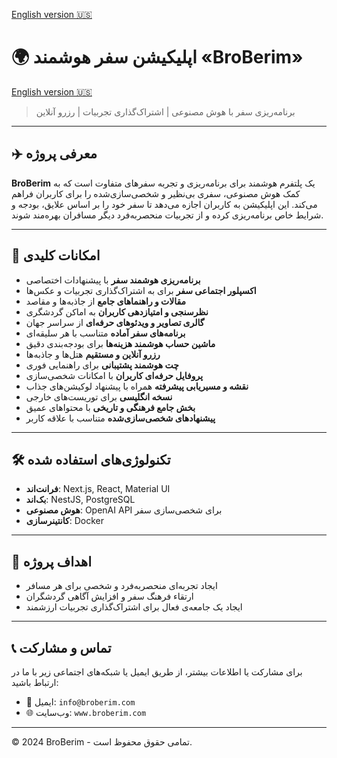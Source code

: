 [English version 🇺🇸](./README.en.md)

# 🌍 اپلیکیشن سفر هوشمند «BroBerim»

[English version 🇺🇸](./README.en.md)

> برنامه‌ریزی سفر با هوش مصنوعی | اشتراک‌گذاری تجربیات | رزرو آنلاین

---

## ✈️ معرفی پروژه

**BroBerim** یک پلتفرم هوشمند برای برنامه‌ریزی و تجربه سفرهای متفاوت است که به کمک هوش مصنوعی، سفری بی‌نظیر و شخصی‌سازی‌شده را برای کاربران فراهم می‌کند. این اپلیکیشن به کاربران اجازه می‌دهد تا سفر خود را بر اساس علایق، بودجه و شرایط خاص برنامه‌ریزی کرده و از تجربیات منحصربه‌فرد دیگر مسافران بهره‌مند شوند.

---

## 🚀 امکانات کلیدی

- **برنامه‌ریزی هوشمند سفر** با پیشنهادات اختصاصی
- **اکسپلور اجتماعی سفر** برای به اشتراک‌گذاری تجربیات و عکس‌ها
- **مقالات و راهنماهای جامع** از جاذبه‌ها و مقاصد
- **نظرسنجی و امتیازدهی کاربران** به اماکن گردشگری
- **گالری تصاویر و ویدئوهای حرفه‌ای** از سراسر جهان
- **برنامه‌های سفر آماده** متناسب با هر سلیقه‌ای
- **ماشین حساب هوشمند هزینه‌ها** برای بودجه‌بندی دقیق
- **رزرو آنلاین و مستقیم** هتل‌ها و جاذبه‌ها
- **چت هوشمند پشتیبانی** برای راهنمایی فوری
- **پروفایل حرفه‌ای کاربران** با امکانات شخصی‌سازی
- **نقشه و مسیریابی پیشرفته** همراه با پیشنهاد لوکیشن‌های جذاب
- **نسخه انگلیسی** برای توریست‌های خارجی
- **بخش جامع فرهنگی و تاریخی** با محتواهای عمیق
- **پیشنهادهای شخصی‌سازی‌شده** متناسب با علاقه کاربر

---

## 🛠 تکنولوژی‌های استفاده شده

- **فرانت‌اند**: Next.js, React, Material UI
- **بک‌اند**: NestJS, PostgreSQL
- **هوش مصنوعی**: OpenAI API برای شخصی‌سازی سفر
- **کانتینرسازی**: Docker

---

## 🎯 اهداف پروژه

- ایجاد تجربه‌ای منحصربه‌فرد و شخصی برای هر مسافر
- ارتقاء فرهنگ سفر و افزایش آگاهی گردشگران
- ایجاد یک جامعه‌ی فعال برای اشتراک‌گذاری تجربیات ارزشمند

---

## 📞 تماس و مشارکت

برای مشارکت یا اطلاعات بیشتر، از طریق ایمیل یا شبکه‌های اجتماعی زیر با ما در ارتباط باشید:

- 📧 ایمیل: `info@broberim.com`
- 🌐 وب‌سایت: `www.broberim.com`

---

© 2024 BroBerim - تمامی حقوق محفوظ است.
